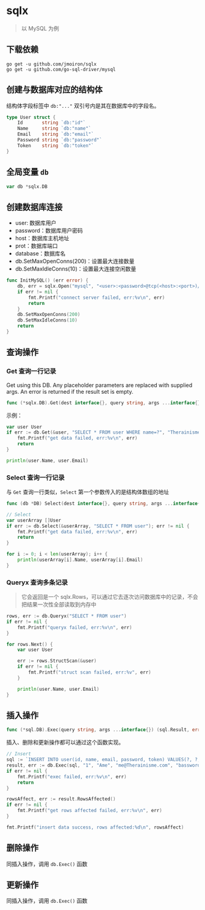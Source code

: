 # sqlx

> 以 MySQL 为例

## 下载依赖

```shell
go get -u github.com/jmoiron/sqlx
go get -u github.com/go-sql-driver/mysql
```

## 创建与数据库对应的结构体

结构体字段标签中 `db:"..."` 双引号内是其在数据库中的字段名。

```go
type User struct {
	Id       string `db:"id"`
	Name     string `db:"name"`
	Email    string `db:"email"`
	Password string `db:"password"`
	Token    string `db:"token"`
}
```

## 全局变量 `db`

```go
var db *sqlx.DB
```

## 创建数据库连接

* user: 数据库用户
* password：数据库用户密码
* host：数据库主机地址
* prot：数据库端口
* database：数据库名
* db.SetMaxOpenConns(200)：设置最大连接数量
* db.SetMaxIdleConns(10)：设置最大连接空闲数量

```go
func InitMySQL() (err error) {
	db, err = sqlx.Open("mysql", "<user>:<password>@tcp(<host>:<port>)/<database>")
	if err != nil {
		fmt.Printf("connect server failed, err:%v\n", err)
		return
	}
	db.SetMaxOpenConns(200)
	db.SetMaxIdleConns(10)
	return
}
```

## 查询操作

### Get 查询一行记录

Get using this DB. Any placeholder parameters are replaced with supplied args. An error is returned if the result set is empty.

```go
func (*sqlx.DB).Get(dest interface{}, query string, args ...interface{}) error
```

示例：

```go
var user User
if err := db.Get(&user, "SELECT * FROM user WHERE name=?", "Therainisme"); err != nil {
	fmt.Printf("get data failed, err:%v\n", err)
	return
}

println(user.Name, user.Email)
```

### Select 查询一行记录

与 `Get` 查询一行类似，`Select` 第一个参数传入的是结构体数组的地址

```go
func (db *DB) Select(dest interface{}, query string, args ...interface{}) error
```

```go
// Select
var userArray []User
if err := db.Select(&userArray, "SELECT * FROM user"); err != nil {
	fmt.Printf("get data failed, err:%v\n", err)
	return
}

for i := 0; i < len(userArray); i++ {
	println(userArray[i].Name, userArray[i].Email)
}
```

### Queryx 查询多条记录

> 它会返回是一个 sqlx.Rows，可以通过它去逐次访问数据库中的记录，不会把结果一次性全部读取到内存中

```go
rows, err := db.Queryx("SELECT * FROM user")
if err != nil {
	fmt.Printf("queryx failed, err:%v\n", err)
}

for rows.Next() {
	var user User

	err := rows.StructScan(&user)
	if err != nil {
		fmt.Printf("struct scan failed, err:%v", err)
	}

	println(user.Name, user.Email)
}
```

## 插入操作

```go
func (*sql.DB).Exec(query string, args ...interface{}) (sql.Result, error)
```

插入、删除和更新操作都可以通过这个函数实现。

```go
// Insert
sql := `INSERT INTO user(id, name, email, password, token) VALUES(?, ?, ?, ?, ?)`
result, err := db.Exec(sql, "1", "Ame", "me@Therainisme.com", "bassword", "This is token")
if err != nil {
	fmt.Printf("exec failed, err:%v\n", err)
	return
}

rowsAffect, err := result.RowsAffected()
if err != nil {
	fmt.Printf("get rows affected failed, err:%v\n", err)
}

fmt.Printf("insert data success, rows affected:%d\n", rowsAffect)
```

## 删除操作

同插入操作，调用 `db.Exec()` 函数

## 更新操作

同插入操作，调用 `db.Exec()` 函数